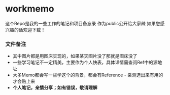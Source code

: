 # workmemo
这个Repo是我的一些工作的笔记和项目备忘录
作为public公开给大家辣
如果您感兴趣的话欢迎下载！

### 文件备注
+ 其中图片都是用图床实现的，如果某天图片没了那就是图床没了
+ 一些学习笔记不一定精美，主要作为个人快表，具体详情需查阅Ref中的源地址
+ 大多Memo都会写一些学这个的背景，都会有Reference - 亲测选出来有用的才会贴上来
+ **个人笔记，亲情分享；如有错误，敬请理解**

